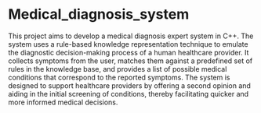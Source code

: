 # Medical_diagnosis_system
This project aims to develop a medical diagnosis expert system in C++. The system uses a rule-based knowledge representation technique to emulate the diagnostic decision-making process of a human healthcare provider. It collects symptoms from the user, matches them against a predefined set of rules in the knowledge base, and provides a list of possible medical conditions that correspond to the reported symptoms. The system is designed to support healthcare providers by offering a second opinion and aiding in the initial screening of conditions, thereby facilitating quicker and more informed medical decisions.
